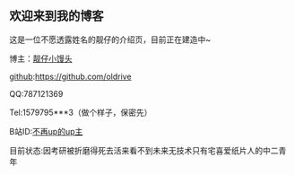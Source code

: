## 欢迎来到我的博客

这是一位不愿透露姓名的靓仔的介绍页，目前正在建造中~

博主：[靓仔小馒头](https://oldrive.github.io/)

[github](https://github.com/oldrive):https://github.com/oldrive

QQ:787121369

Tel:1579795***3（做个样子，保密先）

B站ID:[不再up的up主](https://space.bilibili.com/105358289?from=search&seid=11554643331021285882)

目前状态:因考研被折磨得死去活来看不到未来无技术只有宅喜爱纸片人的中二青年
